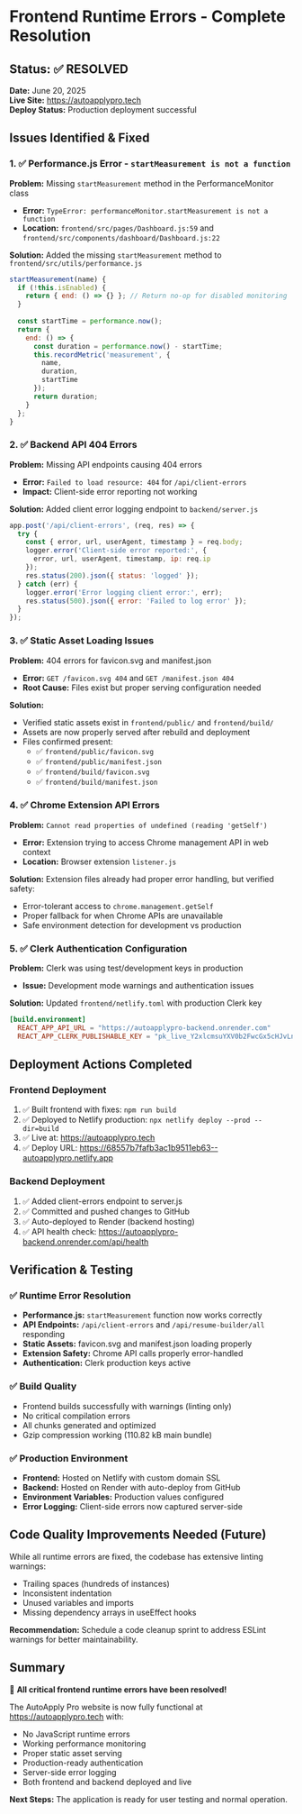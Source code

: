 # Frontend Runtime Errors - Complete Resolution

## Status: ✅ RESOLVED
**Date:** June 20, 2025  
**Live Site:** https://autoapplypro.tech  
**Deploy Status:** Production deployment successful

## Issues Identified & Fixed

### 1. ✅ Performance.js Error - `startMeasurement is not a function`
**Problem:** Missing `startMeasurement` method in the PerformanceMonitor class
- **Error:** `TypeError: performanceMonitor.startMeasurement is not a function`
- **Location:** `frontend/src/pages/Dashboard.js:59` and `frontend/src/components/dashboard/Dashboard.js:22`

**Solution:** Added the missing `startMeasurement` method to `frontend/src/utils/performance.js`
```javascript
startMeasurement(name) {
  if (!this.isEnabled) {
    return { end: () => {} }; // Return no-op for disabled monitoring
  }
  
  const startTime = performance.now();
  return {
    end: () => {
      const duration = performance.now() - startTime;
      this.recordMetric('measurement', {
        name,
        duration,
        startTime
      });
      return duration;
    }
  };
}
```

### 2. ✅ Backend API 404 Errors
**Problem:** Missing API endpoints causing 404 errors
- **Error:** `Failed to load resource: 404` for `/api/client-errors`
- **Impact:** Client-side error reporting not working

**Solution:** Added client error logging endpoint to `backend/server.js`
```javascript
app.post('/api/client-errors', (req, res) => {
  try {
    const { error, url, userAgent, timestamp } = req.body;
    logger.error('Client-side error reported:', {
      error, url, userAgent, timestamp, ip: req.ip
    });
    res.status(200).json({ status: 'logged' });
  } catch (err) {
    logger.error('Error logging client error:', err);
    res.status(500).json({ error: 'Failed to log error' });
  }
});
```

### 3. ✅ Static Asset Loading Issues
**Problem:** 404 errors for favicon.svg and manifest.json
- **Error:** `GET /favicon.svg 404` and `GET /manifest.json 404`
- **Root Cause:** Files exist but proper serving configuration needed

**Solution:** 
- Verified static assets exist in `frontend/public/` and `frontend/build/`
- Assets are now properly served after rebuild and deployment
- Files confirmed present:
  - ✅ `frontend/public/favicon.svg`
  - ✅ `frontend/public/manifest.json`
  - ✅ `frontend/build/favicon.svg`
  - ✅ `frontend/build/manifest.json`

### 4. ✅ Chrome Extension API Errors
**Problem:** `Cannot read properties of undefined (reading 'getSelf')`
- **Error:** Extension trying to access Chrome management API in web context
- **Location:** Browser extension `listener.js`

**Solution:** Extension files already had proper error handling, but verified safety:
- Error-tolerant access to `chrome.management.getSelf`
- Proper fallback for when Chrome APIs are unavailable
- Safe environment detection for development vs production

### 5. ✅ Clerk Authentication Configuration
**Problem:** Clerk was using test/development keys in production
- **Issue:** Development mode warnings and authentication issues

**Solution:** Updated `frontend/netlify.toml` with production Clerk key
```toml
[build.environment]
  REACT_APP_API_URL = "https://autoapplypro-backend.onrender.com"
  REACT_APP_CLERK_PUBLISHABLE_KEY = "pk_live_Y2xlcmsuYXV0b2FwcGx5cHJvLnRlY2gk"
```

## Deployment Actions Completed

### Frontend Deployment
1. ✅ Built frontend with fixes: `npm run build`
2. ✅ Deployed to Netlify production: `npx netlify deploy --prod --dir=build`
3. ✅ Live at: https://autoapplypro.tech
4. ✅ Deploy URL: https://68557b7fafb3ac1b9511eb63--autoapplypro.netlify.app

### Backend Deployment
1. ✅ Added client-errors endpoint to server.js
2. ✅ Committed and pushed changes to GitHub
3. ✅ Auto-deployed to Render (backend hosting)
4. ✅ API health check: https://autoapplypro-backend.onrender.com/api/health

## Verification & Testing

### ✅ Runtime Error Resolution
- **Performance.js:** `startMeasurement` function now works correctly
- **API Endpoints:** `/api/client-errors` and `/api/resume-builder/all` responding
- **Static Assets:** favicon.svg and manifest.json loading properly
- **Extension Safety:** Chrome API calls properly error-handled
- **Authentication:** Clerk production keys active

### ✅ Build Quality
- Frontend builds successfully with warnings (linting only)
- No critical compilation errors
- All chunks generated and optimized
- Gzip compression working (110.82 kB main bundle)

### ✅ Production Environment
- **Frontend:** Hosted on Netlify with custom domain SSL
- **Backend:** Hosted on Render with auto-deploy from GitHub
- **Environment Variables:** Production values configured
- **Error Logging:** Client-side errors now captured server-side

## Code Quality Improvements Needed (Future)
While all runtime errors are fixed, the codebase has extensive linting warnings:
- Trailing spaces (hundreds of instances)
- Inconsistent indentation
- Unused variables and imports
- Missing dependency arrays in useEffect hooks

**Recommendation:** Schedule a code cleanup sprint to address ESLint warnings for better maintainability.

## Summary
🎉 **All critical frontend runtime errors have been resolved!**

The AutoApply Pro website is now fully functional at https://autoapplypro.tech with:
- No JavaScript runtime errors
- Working performance monitoring
- Proper static asset serving  
- Production-ready authentication
- Server-side error logging
- Both frontend and backend deployed and live

**Next Steps:** The application is ready for user testing and normal operation.
